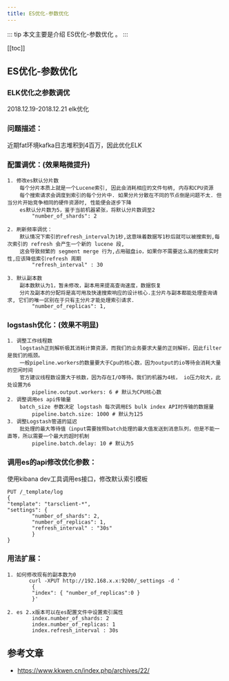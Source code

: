 ```yaml
---
title: ES优化-参数优化
---
```


::: tip
本文主要是介绍 ES优化-参数优化 。
:::

[[toc]]

## ES优化-参数优化

### ELK优化之参数调优

2018.12.19-2018.12.21 elk优化

### 问题描述：

近期fat环境kafka日志堆积到4百万，因此优化ELK

### 配置调优：(效果略微提升)

``` shell
1. 修改es默认分片数
    每个分片本质上就是一个Lucene索引, 因此会消耗相应的文件句柄, 内存和CPU资源
    每个搜索请求会调度到索引的每个分片中. 如果分片分散在不同的节点倒是问题不太. 但当分片开始竞争相同的硬件资源时, 性能便会逐步下降
    es默认分片数为5，鉴于当前机器紧张，将默认分片数调至2
        "number_of_shards": 2

2. 刷新频率调优：
    默认情况下索引的refresh_interval为1秒,这意味着数据写1秒后就可以被搜索到,每次索引的 refresh 会产生一个新的 lucene 段,
    这会导致频繁的 segment merge 行为,占用磁盘io，如果你不需要这么高的搜索实时性,应该降低索引refresh 周期
        "refresh_interval" : 30

3. 默认副本数
    副本数默认为1，暂未修改，副本用来提高查询速度，数据恢复
    分片及副本的分配将是高可用及快速搜索响应的设计核心.主分片与副本都能处理查询请求, 它们的唯一区别在于只有主分片才能处理索引请求.
        "number_of_replicas": 1,
```

### logstash优化：(效果不明显)

``` shell
1. 调整工作线程数
    logstash正则解析极其消耗计算资源，而我们的业务要求大量的正则解析，因此filter是我们的瓶颈。
    一般pipeline.workers的数量要大于Cpu的核心数，因为output的io等待会消耗大量的空闲时间
    官方建议线程数设置大于核数，因为存在I/O等待。我们的机器为4核， io压力较大，此处设置为6
        pipeline.output.workers: 6 # 默认为CPU核心数
2. 调整调用es api传输量
    batch_size 参数决定 logstash 每次调用ES bulk index API时传输的数据量
        pipeline.batch.size: 1000 # 默认为125
3. 调整Logstash管道的延迟
    批处理的最大等待值（input需要按照batch处理的最大值发送到消息队列，但是不能一直等，所以需要一个最大的超时机制
        pipeline.batch.delay: 10 # 默认为5
```

### 调用es的api修改优化参数：

使用kibana dev工具调用es接口，修改默认索引模板

``` shell
PUT /_template/log
{
"template": "tarsclient-*",
"settings": {
        "number_of_shards": 2,
        "number_of_replicas": 1,
        "refresh_interval" : "30s"
        }
}
```

### 用法扩展：

``` shell
1. 如何修改现有的副本数为0
       curl -XPUT http://192.168.x.x:9200/_settings -d '
        {
        "index": { "number_of_replicas":0 }
        }'

2. es 2.x版本可以在es配置文件中设置索引属性
        index.number_of_shards: 2
        index.number_of_replicas: 1
        index.refresh_interval : 30s
```



## 参考文章
* https://www.kkwen.cn/index.php/archives/22/